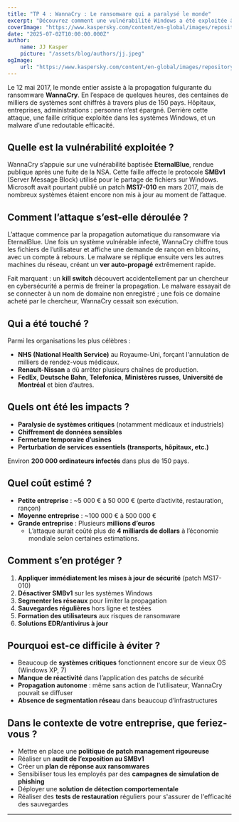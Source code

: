 ```yaml
---
title: "TP 4 : WannaCry : Le ransomware qui a paralysé le monde"
excerpt: "Découvrez comment une vulnérabilité Windows a été exploitée à grande échelle dans l’attaque WannaCry, affectant hôpitaux, entreprises et gouvernements. Analyse complète de la faille, du déroulé de l’attaque, de ses conséquences et des moyens de s’en protéger."
coverImage: "https://www.kaspersky.com/content/en-global/images/repository/isc/2020/what_is_wannacry_1.jpg"
date: "2025-07-02T10:00:00.000Z"
author:
    name: JJ Kasper
    picture: "/assets/blog/authors/jj.jpeg"
ogImage:
    url: "https://www.kaspersky.com/content/en-global/images/repository/isc/2020/what_is_wannacry_1.jpg"
---
```


Le 12 mai 2017, le monde entier assiste à la propagation fulgurante du ransomware **WannaCry**. En l’espace de quelques heures, des centaines de milliers de systèmes sont chiffrés à travers plus de 150 pays. Hôpitaux, entreprises, administrations : personne n’est épargné. Derrière cette attaque, une faille critique exploitée dans les systèmes Windows, et un malware d’une redoutable efficacité.

## Quelle est la vulnérabilité exploitée ?

WannaCry s’appuie sur une vulnérabilité baptisée **EternalBlue**, rendue publique après une fuite de la NSA. Cette faille affecte le protocole **SMBv1** (Server Message Block) utilisé pour le partage de fichiers sur Windows. Microsoft avait pourtant publié un patch **MS17-010** en mars 2017, mais de nombreux systèmes étaient encore non mis à jour au moment de l’attaque.

## Comment l’attaque s’est-elle déroulée ?

L’attaque commence par la propagation automatique du ransomware via EternalBlue. Une fois un système vulnérable infecté, WannaCry chiffre tous les fichiers de l’utilisateur et affiche une demande de rançon en bitcoins, avec un compte à rebours. Le malware se réplique ensuite vers les autres machines du réseau, créant un **ver auto-propagé** extrêmement rapide.

Fait marquant : un **kill switch** découvert accidentellement par un chercheur en cybersécurité a permis de freiner la propagation. Le malware essayait de se connecter à un nom de domaine non enregistré ; une fois ce domaine acheté par le chercheur, WannaCry cessait son exécution.

## Qui a été touché ?

Parmi les organisations les plus célèbres :

-   **NHS (National Health Service)** au Royaume-Uni, forçant l'annulation de milliers de rendez-vous médicaux.
-   **Renault-Nissan** a dû arrêter plusieurs chaînes de production.
-   **FedEx**, **Deutsche Bahn**, **Telefonica**, **Ministères russes**, **Université de Montréal** et bien d’autres.

## Quels ont été les impacts ?

-   **Paralysie de systèmes critiques** (notamment médicaux et industriels)
-   **Chiffrement de données sensibles**
-   **Fermeture temporaire d’usines**
-   **Perturbation de services essentiels (transports, hôpitaux, etc.)**

Environ **200 000 ordinateurs infectés** dans plus de 150 pays.

## Quel coût estimé ?

-   **Petite entreprise** : ~5 000 € à 50 000 € (perte d’activité, restauration, rançon)
-   **Moyenne entreprise** : ~100 000 € à 500 000 €
-   **Grande entreprise** : Plusieurs **millions d’euros**
    -   L’attaque aurait coûté plus de **4 milliards de dollars** à l’économie mondiale selon certaines estimations.

## Comment s’en protéger ?

1. **Appliquer immédiatement les mises à jour de sécurité** (patch MS17-010)
2. **Désactiver SMBv1** sur les systèmes Windows
3. **Segmenter les réseaux** pour limiter la propagation
4. **Sauvegardes régulières** hors ligne et testées
5. **Formation des utilisateurs** aux risques de ransomware
6. **Solutions EDR/antivirus à jour**

## Pourquoi est-ce difficile à éviter ?

-   Beaucoup de **systèmes critiques** fonctionnent encore sur de vieux OS (Windows XP, 7)
-   **Manque de réactivité** dans l’application des patchs de sécurité
-   **Propagation autonome** : même sans action de l’utilisateur, WannaCry pouvait se diffuser
-   **Absence de segmentation réseau** dans beaucoup d’infrastructures

## Dans le contexte de votre entreprise, que feriez-vous ?

-   Mettre en place une **politique de patch management rigoureuse**
-   Réaliser un **audit de l’exposition au SMBv1**
-   Créer un **plan de réponse aux ransomwares**
-   Sensibiliser tous les employés par des **campagnes de simulation de phishing**
-   Déployer une **solution de détection comportementale**
-   Réaliser des **tests de restauration** réguliers pour s'assurer de l'efficacité des sauvegardes

---
